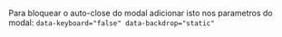 Para bloquear o auto-close do modal adicionar isto nos parametros do modal:
    ```data-keyboard="false" data-backdrop="static"```